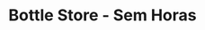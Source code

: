 ---
title: "Bottle Store - Sem Horas"
image_path: /assets/img/graphic/logotipos/sem_hora/sem_hora.svg
image_small: /assets/img/graphic/logotipos/sem_hora/sem_hora-100.jpg
image_medium: /assets/img/graphic/logotipos/sem_hora/sem_hora@2x-100.jpg
image_big: /assets/img/graphic/logotipos/sem_hora/sem_hora@3x-100.jpg
---